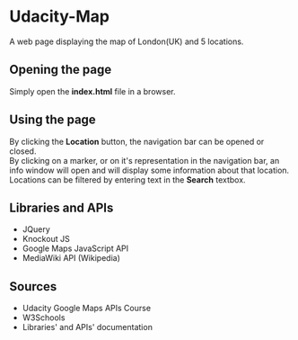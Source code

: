 # Udacity-Map
A web page displaying the map of London(UK) and 5 locations.
  
## Opening the page
Simply open the **index.html** file in a browser.
  
## Using the page
By clicking the **Location** button, the navigation bar can be opened or closed.  
By clicking on a marker, or on it's representation in the navigation bar, an info window will open and will display some information about that location.  
Locations can be filtered by entering text in the **Search** textbox.
  
## Libraries and APIs
* JQuery
* Knockout JS
* Google Maps JavaScript API
* MediaWiki API (Wikipedia)
  
## Sources
* Udacity Google Maps APIs Course
* W3Schools
* Libraries' and APIs' documentation
